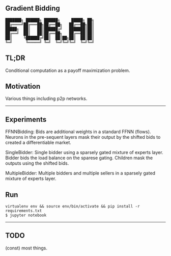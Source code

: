 ## Gradient Bidding

```
███████╗ ██████╗ ██████╗     █████╗ ██╗
██╔════╝██╔═══██╗██╔══██╗   ██╔══██╗██║
█████╗  ██║   ██║██████╔╝   ███████║██║
██╔══╝  ██║   ██║██╔══██╗   ██╔══██║██║
██║     ╚██████╔╝██║  ██║██╗██║  ██║██║
╚═╝      ╚═════╝ ╚═╝  ╚═╝╚═╝╚═╝  ╚═╝╚═╝
```

## TL;DR
Conditional computation as a payoff maximization problem.

## Motivation

Various things including p2p networks.

---

## Experiments

FFNNBidding: Bids are additional weights in a standard FFNN (flows). Neurons in the pre-sequent layers mask their output by the shifted bids to created a differentiable market.

SingleBidder: Single bidder using a sparsely gated mixture of experts layer. Bidder bids the load balance on the sparese gating. Children mask the outputs using the shifted bids.

MultipleBidder: Multiple bidders and multiple sellers in a sparsely gated mixture of experts layer.


## Run

```
virtualenv env && source env/bin/activate && pip install -r requirements.txt
$ jupyter notebook
```
---

## TODO 
(const) most things.

